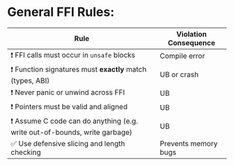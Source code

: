 # General FFI Rules:

| Rule                                                                      | Violation Consequence |
| ------------------------------------------------------------------------- | --------------------- |
| ❗ FFI calls must occur in `unsafe` blocks                                 | Compile error         |
| ❗ Function signatures must **exactly** match (types, ABI)                 | UB or crash           |
| ❗ Never panic or unwind across FFI                                        | UB                    |
| ❗ Pointers must be valid and aligned                                      | UB                    |
| ❗ Assume C code can do anything (e.g. write out-of-bounds, write garbage) | UB                    |
| ✅ Use defensive slicing and length checking                               | Prevents memory bugs  |


